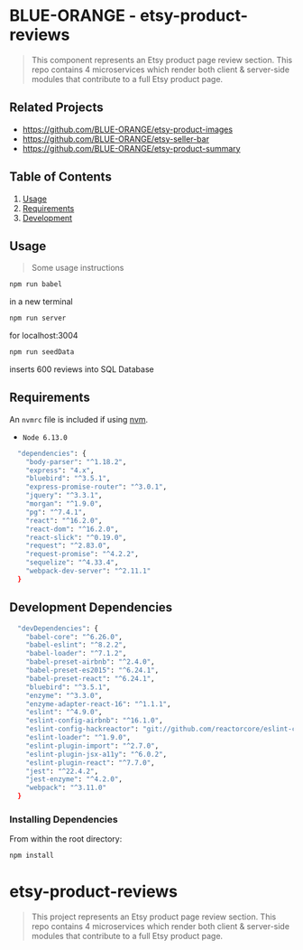 # BLUE-ORANGE - etsy-product-reviews

> This component represents an Etsy product page review section. This repo contains 4 microservices which render both client & server-side modules that contribute to a full Etsy product page.


## Related Projects

  - https://github.com/BLUE-ORANGE/etsy-product-images
  - https://github.com/BLUE-ORANGE/etsy-seller-bar
  - https://github.com/BLUE-ORANGE/etsy-product-summary

## Table of Contents

1. [Usage](#Usage)
1. [Requirements](#requirements)
1. [Development](#development)

## Usage

> Some usage instructions
```sh
npm run babel
```
in a new terminal
```sh
npm run server
```
for localhost:3004

```sh
npm run seedData
```
inserts 600 reviews into SQL Database

## Requirements


An `nvmrc` file is included if using [nvm](https://github.com/creationix/nvm).

-     Node 6.13.0
```sh 
  "dependencies": {
    "body-parser": "^1.18.2",
    "express": "4.x",
    "bluebird": "^3.5.1",
    "express-promise-router": "^3.0.1",
    "jquery": "^3.3.1",
    "morgan": "^1.9.0",
    "pg": "^7.4.1",
    "react": "^16.2.0",
    "react-dom": "^16.2.0",
    "react-slick": "^0.19.0",
    "request": "^2.83.0",
    "request-promise": "^4.2.2",
    "sequelize": "^4.33.4",
    "webpack-dev-server": "^2.11.1"
  }
  ```

## Development Dependencies
```sh
  "devDependencies": {
    "babel-core": "^6.26.0",
    "babel-eslint": "^8.2.2",
    "babel-loader": "^7.1.2",
    "babel-preset-airbnb": "^2.4.0",
    "babel-preset-es2015": "^6.24.1",
    "babel-preset-react": "^6.24.1",
    "bluebird": "^3.5.1",
    "enzyme": "^3.3.0",
    "enzyme-adapter-react-16": "^1.1.1",
    "eslint": "^4.9.0",
    "eslint-config-airbnb": "^16.1.0",
    "eslint-config-hackreactor": "git://github.com/reactorcore/eslint-config-hackreactor",
    "eslint-loader": "^1.9.0",
    "eslint-plugin-import": "^2.7.0",
    "eslint-plugin-jsx-a11y": "^6.0.2",
    "eslint-plugin-react": "^7.7.0",
    "jest": "^22.4.2",
    "jest-enzyme": "^4.2.0",
    "webpack": "^3.11.0"
  }
```
### Installing Dependencies

From within the root directory:

```sh
npm install
```

# etsy-product-reviews

> This project represents an Etsy product page review section. This repo contains 4 microservices which render both client & server-side modules that contribute to a full Etsy product page.